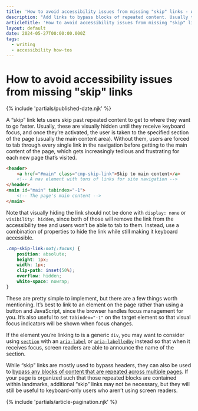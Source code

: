 ```yaml
---
title: 'How to avoid accessibility issues from missing "skip" links - Accessibility how-tos - Writing - Dustin Whisman'
description: "Add links to bypass blocks of repeated content. Usually these are visually hidden until focused, which requires some CSS trickery, but otherwise they're pretty simple to implement."
articleTitle: 'How to avoid accessibility issues from missing "skip" links'
layout: default
date: 2024-05-27T00:00:00.000Z
tags:
  - writing
  - accessibility how-tos
---
```


# How to avoid accessibility issues from missing "skip" links

{% include 'partials/published-date.njk' %}

A “skip” link lets users skip past repeated content to get to where they want to go faster. Usually, these are visually hidden until they receive keyboard focus, and once they’re activated, the user is taken to the specified section of the page (usually the main content area). Without them, users are forced to tab through every single link in the navigation before getting to the main content of the page, which gets increasingly tedious and frustrating for each new page that’s visited.

```html
<header>
	<a href="#main" class="cmp-skip-link">Skip to main content</a>
	<!-- A nav element with tons of links for site navigation -->
</header>
<main id="main" tabindex="-1">
	<!-- The page's main content -->
</main>
```

Note that visually hiding the link should not be done with `display: none` or `visibility: hidden`, since both of those will remove the link from the accessibility tree and users won’t be able to tab to them. Instead, use a combination of properties to hide the link while still making it keyboard accessible.

```css
.cmp-skip-link:not(:focus) {
	position: absolute;
	height: 1px;
	width: 1px;
	clip-path: inset(50%);
	overflow: hidden;
	white-space: nowrap;
}
```

These are pretty simple to implement, but there are a few things worth mentioning. It’s best to link to an element on the page rather than using a button and JavaScript, since the browser handles focus management for you. It’s also useful to set `tabindex="-1"` on the target element so that visual focus indicators will be shown when focus changes.

If the element you’re linking to is a generic `div`, you may want to consider using [`section`](https://developer.mozilla.org/en-US/docs/Web/HTML/Element/section) with an [`aria-label`](https://developer.mozilla.org/en-US/docs/Web/Accessibility/ARIA/Attributes/aria-label) or [`aria-labelledby`](https://developer.mozilla.org/en-US/docs/Web/Accessibility/ARIA/Attributes/aria-labelledby) instead so that when it receives focus, screen readers are able to announce the name of the section.

While “skip” links are mostly used to bypass headers, they can also be used to [bypass any blocks of content that are repeated across multiple pages](https://www.w3.org/WAI/WCAG22/quickref/?versions=2.2&currentsidebar=%23col_overview#bypass-blocks). If your page is organized such that those repeated blocks are contained within landmarks, additional “skip” links may not be necessary, but they will still be useful to keyboard-only users who aren’t using screen readers.

{% include 'partials/article-pagination.njk' %}
